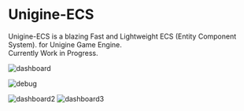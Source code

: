 # Unigine-ECS
Unigine-ECS is a blazing Fast and Lightweight ECS (Entity Component System). for Unigine Game Engine. 
<br>
Currently Work in Progress.

![dashboard](img/Dashboard.gif)

![debug](https://i.imgur.com/jVNllvn.png)

![dashboard2](https://i.imgur.com/tAyffpk.png)
![dashboard3](https://i.imgur.com/Fi06cys.png)
